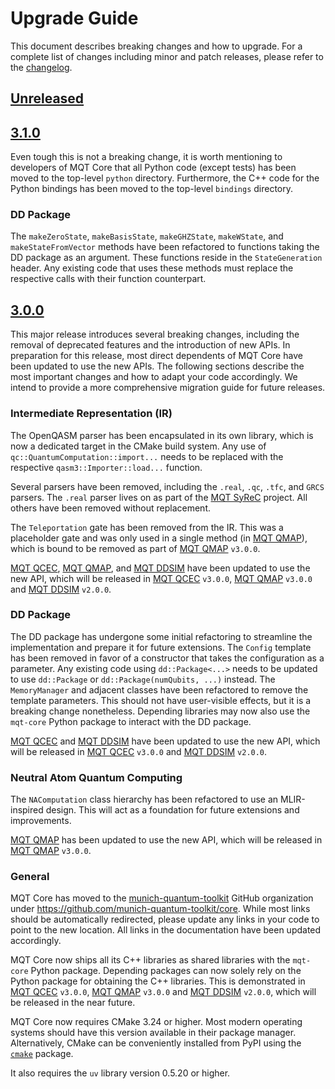 # Upgrade Guide

This document describes breaking changes and how to upgrade. For a complete list of changes including minor and patch releases, please refer to the [changelog](CHANGELOG.md).

## [Unreleased]

## [3.1.0]

Even tough this is not a breaking change, it is worth mentioning to developers of MQT Core that all Python code (except tests) has been moved to the top-level `python` directory.
Furthermore, the C++ code for the Python bindings has been moved to the top-level `bindings` directory.

### DD Package

The `makeZeroState`, `makeBasisState`, `makeGHZState`, `makeWState`, and `makeStateFromVector` methods have been refactored to functions taking the DD package as an argument. These functions reside in the `StateGeneration` header. Any existing code that uses these methods must replace the respective calls with their function counterpart.

## [3.0.0]

This major release introduces several breaking changes, including the removal of deprecated features and the introduction of new APIs.
In preparation for this release, most direct dependents of MQT Core have been updated to use the new APIs.
The following sections describe the most important changes and how to adapt your code accordingly.
We intend to provide a more comprehensive migration guide for future releases.

### Intermediate Representation (IR)

The OpenQASM parser has been encapsulated in its own library, which is now a dedicated target in the CMake build system.
Any use of `qc::QuantumComputation::import...` needs to be replaced with the respective `qasm3::Importer::load...` function.

Several parsers have been removed, including the `.real`, `.qc`, `.tfc`, and `GRCS` parsers.
The `.real` parser lives on as part of the [MQT SyReC] project. All others have been removed without replacement.

The `Teleportation` gate has been removed from the IR. This was a placeholder gate and was only used in a single method (in [MQT QMAP]), which is bound to be removed as part of [MQT QMAP] `v3.0.0`.

[MQT QCEC], [MQT QMAP], and [MQT DDSIM] have been updated to use the new API, which will be released in [MQT QCEC] `v3.0.0`, [MQT QMAP] `v3.0.0` and [MQT DDSIM] `v2.0.0`.

### DD Package

The DD package has undergone some initial refactoring to streamline the implementation and prepare it for future extensions.
The `Config` template has been removed in favor of a constructor that takes the configuration as a parameter.
Any existing code using `dd::Package<...>` needs to be updated to use `dd::Package` or `dd::Package(numQubits, ...)` instead.
The `MemoryManager` and adjacent classes have been refactored to remove the template parameters.
This should not have user-visible effects, but it is a breaking change nonetheless.
Depending libraries may now also use the `mqt-core` Python package to interact with the DD package.

[MQT QCEC] and [MQT DDSIM] have been updated to use the new API, which will be released in [MQT QCEC] `v3.0.0` and [MQT DDSIM] `v2.0.0`.

### Neutral Atom Quantum Computing

The `NAComputation` class hierarchy has been refactored to use an MLIR-inspired design. This will act as a foundation for future extensions and improvements.

[MQT QMAP] has been updated to use the new API, which will be released in [MQT QMAP] `v3.0.0`.

### General

MQT Core has moved to the [munich-quantum-toolkit](https://github.com/munich-quantum-toolkit) GitHub organization under https://github.com/munich-quantum-toolkit/core.
While most links should be automatically redirected, please update any links in your code to point to the new location.
All links in the documentation have been updated accordingly.

MQT Core now ships all its C++ libraries as shared libraries with the `mqt-core` Python package.
Depending packages can now solely rely on the Python package for obtaining the C++ libraries.
This is demonstrated in [MQT QCEC] `v3.0.0`, [MQT QMAP] `v3.0.0` and [MQT DDSIM] `v2.0.0`, which will be released in the near future.

MQT Core now requires CMake 3.24 or higher.
Most modern operating systems should have this version available in their package manager.
Alternatively, CMake can be conveniently installed from PyPI using the [`cmake`](https://pypi.org/project/cmake/) package.

It also requires the `uv` library version 0.5.20 or higher.

<!-- Version links -->

[unreleased]: https://github.com/munich-quantum-toolkit/core/compare/v3.1.0...HEAD
[3.1.0]: https://github.com/munich-quantum-toolkit/core/compare/v3.0.0...v3.1.0
[3.0.0]: https://github.com/munich-quantum-toolkit/core/compare/v2.7.0...v3.0.0

<!-- Other links -->

[MQT DDSIM]: https://github.com/cda-tum/mqt-ddsim
[MQT QMAP]: https://github.com/cda-tum/mqt-qmap
[MQT QCEC]: https://github.com/cda-tum/mqt-qcec
[MQT SyReC]: https://github.com/cda-tum/mqt-syrec
